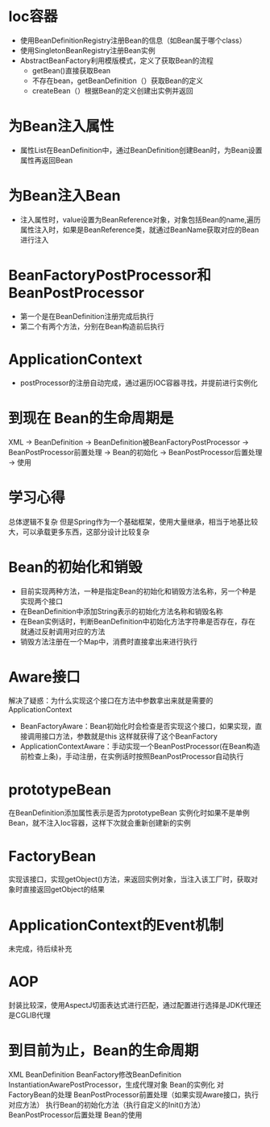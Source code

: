 # Ioc容器
- 使用BeanDefinitionRegistry注册Bean的信息（如Bean属于哪个class）
- 使用SingletonBeanRegistry注册Bean实例
- AbstractBeanFactory利用模版模式，定义了获取Bean的流程
  - getBean()直接获取Bean
  - 不存在bean，getBeanDefinition（）获取Bean的定义
  - createBean（）根据Bean的定义创建出实例并返回

# 为Bean注入属性
- 属性List在BeanDefinition中，通过BeanDefinition创建Bean时，为Bean设置属性再返回Bean

# 为Bean注入Bean
- 注入属性时，value设置为BeanReference对象，对象包括Bean的name,遍历属性注入时，如果是BeanReference类，就通过BeanName获取对应的Bean进行注入

# BeanFactoryPostProcessor和BeanPostProcessor
- 第一个是在BeanDefinition注册完成后执行
- 第二个有两个方法，分别在Bean构造前后执行

# ApplicationContext
- postProcessor的注册自动完成，通过遍历IOC容器寻找，并提前进行实例化

# 到现在 Bean的生命周期是
XML -> BeanDefinition -> BeanDefinition被BeanFactoryPostProcessor
-> BeanPostProcessor前置处理 -> Bean的初始化 -> BeanPostProcessor后置处理
-> 使用


# 学习心得
总体逻辑不复杂
但是Spring作为一个基础框架，使用大量继承，相当于地基比较大，可以承载更多东西，这部分设计比较复杂

# Bean的初始化和销毁
- 目前实现两种方法，一种是指定Bean的初始化和销毁方法名称，另一个种是实现两个接口
- 在BeanDefinition中添加String表示的初始化方法名称和销毁名称
- 在Bean实例话时，判断BeanDefinition中初始化方法字符串是否存在，存在就通过反射调用对应的方法
- 销毁方法注册在一个Map中，消费时直接拿出来进行执行

# Aware接口
解决了疑惑：为什么实现这个接口在方法中参数拿出来就是需要的ApplicationContext
- BeanFactoryAware：Bean初始化时会检查是否实现这个接口，如果实现，直接调用接口方法，参数就是this
这样就获得了这个BeanFactory
- ApplicationContextAware：手动实现一个BeanPostProcessor(在Bean构造前检查上条)，手动注册，在实例话时按照BeanPostProcessor自动执行

# prototypeBean
在BeanDefinition添加属性表示是否为prototypeBean
实例化时如果不是单例Bean，就不注入Ioc容器，这样下次就会重新创建新的实例

# FactoryBean
实现该接口，实现getObject()方法，来返回实例对象，当注入该工厂时，获取对象时直接返回getObject的结果

# ApplicationContext的Event机制
未完成，待后续补充

# AOP
封装比较深，使用AspectJ切面表达式进行匹配，通过配置进行选择是JDK代理还是CGLIB代理

# 到目前为止，Bean的生命周期
XML
BeanDefinition
BeanFactory修改BeanDefinition
InstantiationAwarePostProcessor，生成代理对象
Bean的实例化
对FactoryBean的处理
BeanPostProcessor前置处理（如果实现Aware接口，执行对应方法）
执行Bean的初始化方法（执行自定义的Init()方法）
BeanPostProcessor后置处理
Bean的使用